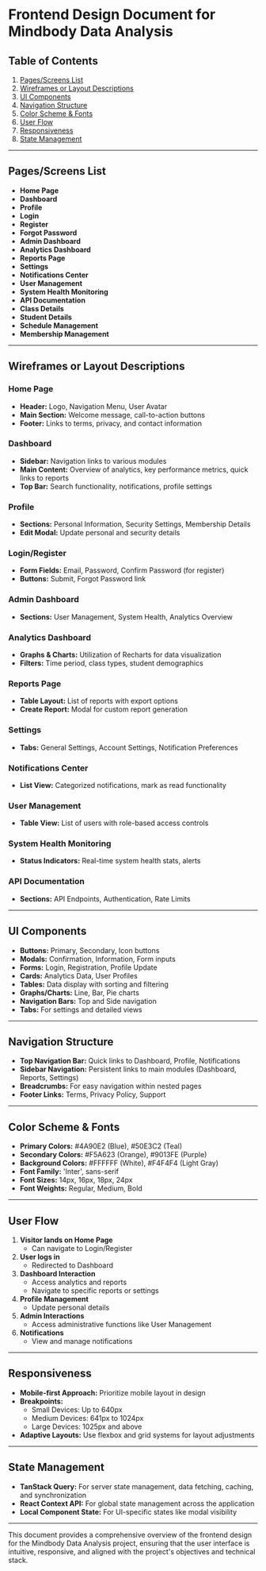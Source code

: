 # Frontend Design Document for Mindbody Data Analysis

## Table of Contents

1. [Pages/Screens List](#pages/screens-list)
2. [Wireframes or Layout Descriptions](#wireframes-or-layout-descriptions)
3. [UI Components](#ui-components)
4. [Navigation Structure](#navigation-structure)
5. [Color Scheme & Fonts](#color-scheme--fonts)
6. [User Flow](#user-flow)
7. [Responsiveness](#responsiveness)
8. [State Management](#state-management)

---

## Pages/Screens List

- **Home Page**
- **Dashboard**
- **Profile**
- **Login**
- **Register**
- **Forgot Password**
- **Admin Dashboard**
- **Analytics Dashboard**
- **Reports Page**
- **Settings**
- **Notifications Center**
- **User Management**
- **System Health Monitoring**
- **API Documentation**
- **Class Details**
- **Student Details**
- **Schedule Management**
- **Membership Management**

---

## Wireframes or Layout Descriptions

### Home Page

- **Header:** Logo, Navigation Menu, User Avatar
- **Main Section:** Welcome message, call-to-action buttons
- **Footer:** Links to terms, privacy, and contact information

### Dashboard

- **Sidebar:** Navigation links to various modules
- **Main Content:** Overview of analytics, key performance metrics, quick links to reports
- **Top Bar:** Search functionality, notifications, profile settings

### Profile

- **Sections:** Personal Information, Security Settings, Membership Details
- **Edit Modal:** Update personal and security details

### Login/Register

- **Form Fields:** Email, Password, Confirm Password (for register)
- **Buttons:** Submit, Forgot Password link

### Admin Dashboard

- **Sections:** User Management, System Health, Analytics Overview

### Analytics Dashboard

- **Graphs & Charts:** Utilization of Recharts for data visualization
- **Filters:** Time period, class types, student demographics

### Reports Page

- **Table Layout:** List of reports with export options
- **Create Report:** Modal for custom report generation

### Settings

- **Tabs:** General Settings, Account Settings, Notification Preferences

### Notifications Center

- **List View:** Categorized notifications, mark as read functionality

### User Management

- **Table View:** List of users with role-based access controls

### System Health Monitoring

- **Status Indicators:** Real-time system health stats, alerts

### API Documentation

- **Sections:** API Endpoints, Authentication, Rate Limits

---

## UI Components

- **Buttons:** Primary, Secondary, Icon buttons
- **Modals:** Confirmation, Information, Form inputs
- **Forms:** Login, Registration, Profile Update
- **Cards:** Analytics Data, User Profiles
- **Tables:** Data display with sorting and filtering
- **Graphs/Charts:** Line, Bar, Pie charts
- **Navigation Bars:** Top and Side navigation
- **Tabs:** For settings and detailed views

---

## Navigation Structure

- **Top Navigation Bar:** Quick links to Dashboard, Profile, Notifications
- **Sidebar Navigation:** Persistent links to main modules (Dashboard, Reports, Settings)
- **Breadcrumbs:** For easy navigation within nested pages
- **Footer Links:** Terms, Privacy Policy, Support

---

## Color Scheme & Fonts

- **Primary Colors:** #4A90E2 (Blue), #50E3C2 (Teal)
- **Secondary Colors:** #F5A623 (Orange), #9013FE (Purple)
- **Background Colors:** #FFFFFF (White), #F4F4F4 (Light Gray)
- **Font Family:** 'Inter', sans-serif
- **Font Sizes:** 14px, 16px, 18px, 24px
- **Font Weights:** Regular, Medium, Bold

---

## User Flow

1. **Visitor lands on Home Page**
   - Can navigate to Login/Register
2. **User logs in**
   - Redirected to Dashboard
3. **Dashboard Interaction**
   - Access analytics and reports
   - Navigate to specific reports or settings
4. **Profile Management**
   - Update personal details
5. **Admin Interactions**
   - Access administrative functions like User Management
6. **Notifications**
   - View and manage notifications

---

## Responsiveness

- **Mobile-first Approach:** Prioritize mobile layout in design
- **Breakpoints:**
  - Small Devices: Up to 640px
  - Medium Devices: 641px to 1024px
  - Large Devices: 1025px and above
- **Adaptive Layouts:** Use flexbox and grid systems for layout adjustments

---

## State Management

- **TanStack Query:** For server state management, data fetching, caching, and synchronization
- **React Context API:** For global state management across the application
- **Local Component State:** For UI-specific states like modal visibility

---

This document provides a comprehensive overview of the frontend design for the Mindbody Data Analysis project, ensuring that the user interface is intuitive, responsive, and aligned with the project's objectives and technical stack.
